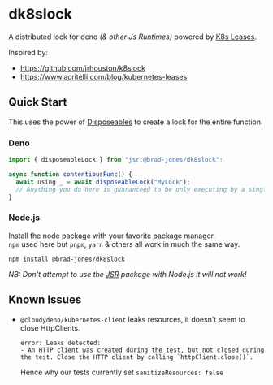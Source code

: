 # dk8slock

A distributed lock for deno _(& other Js Runtimes)_ powered by [K8s Leases](https://kubernetes.io/docs/concepts/architecture/leases).

Inspired by:

- <https://github.com/jrhouston/k8slock>
- <https://www.acritelli.com/blog/kubernetes-leases>

## Quick Start

This uses the power of [Disposeables](https://www.typescriptlang.org/docs/handbook/release-notes/typescript-5-2.html)
to create a lock for the entire function.

### Deno

```ts
import { disposeableLock } from "jsr:@brad-jones/dk8slock";

async function contentiousFunc() {
  await using _ = await disposeableLock("MyLock");
  // Anything you do here is guaranteed to be only executing by a single worker.
}
```

### Node.js

Install the node package with your favorite package manager.\
`npm` used here but `pnpm`, `yarn` & others all work in much the same way.

`npm install @brad-jones/dk8slock`

_NB: Don't attempt to use the [JSR](https://jsr.io) package with Node.js it will not work!_

## Known Issues

- `@cloudydeno/kubernetes-client` leaks resources, it doesn't seem to close HttpClients.

  ```
  error: Leaks detected:
  - An HTTP client was created during the test, but not closed during the test. Close the HTTP client by calling `httpClient.close()`.
  ```

  Hence why our tests currently set `sanitizeResources: false`
